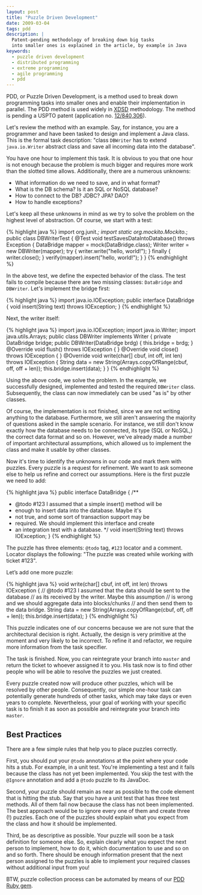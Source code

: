```yaml
---
layout: post
title: "Puzzle Driven Development"
date: 2009-03-04
tags: pdd
description: |
  Patent-pending methodology of breaking down big tasks
  into smaller ones is explained in the article, by example in Java
keywords:
  - puzzle driven development
  - distributed programming
  - extreme programming
  - agile programming
  - pdd
---
```


PDD, or Puzzle Driven Development, is a method used to break down programming
tasks into smaller ones and enable their implementation in parallel. The PDD
method is used widely in [XDSD](http://www.xdsd.org) methodology. The method is pending a USPTO patent
(application no. [12/840,306](http://www.google.com/patents/US20120023476)).

<!--more-->

Let's review the method with an example. Say, for instance, you are a programmer
and have been tasked to design and implement a Java class. This is the formal
task description: "class `DBWriter` has to extend `java.io.Writer` abstract
class and save all incoming data into the database".

You have one hour to implement this task. It is obvious to you that one hour is
not enough because the problem is much bigger and requires more work than the
slotted time allows. Additionally, there are a numerous unknowns:

 * What information do we need to save, and in what format?
 * What is the DB schema? Is it an SQL or NoSQL database?
 * How to connect to the DB? JDBC? JPA? DAO?
 * How to handle exceptions?

Let's keep all these unknowns in mind as we try to solve the problem on the
highest level of abstraction. Of course, we start with a test:

{% highlight java %}
import org.junit.*;
import static org.mockito.Mockito.*;
public class DBWriterTest {
  @Test
  void testSavesDataIntoDatabase() throws Exception {
    DataBridge mapper = mock(DataBridge.class);
    Writer writer = new DBWriter(mapper);
    try {
      writer.write("hello, world!");
    } finally {
      writer.close();
    }
    verify(mapper).insert("hello, world!");
  }
}
{% endhighlight %}

In the above test, we define the expected behavior of the class. The test fails to compile because there are two missing classes: `DataBridge` and `DBWriter`. Let's implement the bridge first:

{% highlight java %}
import java.io.IOException;
public interface DataBridge {
  void insert(String text) throws IOException;
}
{% endhighlight %}

Next, the writer itself:

{% highlight java %}
import java.io.IOException;
import java.io.Writer;
import java.utils.Arrays;
public class DBWriter implements Writer {
  private DataBridge bridge;
  public DBWriter(DataBridge brdg) {
    this.bridge = brdg;
  }
  @Override
  void flush() throws IOException {
  }
  @Override
  void close() throws IOException {
  }
  @Override
  void write(char[] cbuf, int off, int len) throws IOException {
    String data = new String(Arrays.copyOfRange(cbuf, off, off + len));
    this.bridge.insert(data);
  }
}
{% endhighlight %}

Using the above code, we solve the problem. In the example, we successfully
designed, implemented and tested the required `DBWriter` class. Subsequently,
the class can now immediately can be used "as is" by other classes.

Of course, the implementation is not finished, since we are not writing anything
to the database. Furthermore, we still  aren't answering the majority of
questions asked in the sample scenario. For instance, we still don't know
exactly how the database needs to be connected, its type (SQL or NoSQL,) the
correct data format and so on. However, we've already made a number of important
architectural assumptions, which allowed us to implement the class and make it
usable by other classes.

Now it's time to identify the unknowns in our code and mark them with puzzles.
Every puzzle is a request for refinement. We want to ask someone else to help us
refine and correct our assumptions. Here is the first puzzle we need to add:

{% highlight java %}
public interface DataBridge {
  /**
   * @todo #123 I assumed that a simple insert() method will be
   *  enough to insert data into the database. Maybe it's
   *  not true, and some sort of transaction support may be
   *  required. We should implement this interface and create
   *  an integration test with a database.
   */
  void insert(String text) throws IOException;
}
{% endhighlight %}

The puzzle has three elements: `@todo` tag, `#123` locator and a comment.
Locator displays the following: "The puzzle was created while working with
ticket #123".

Let’s add one more puzzle:

{% highlight java %}
void write(char[] cbuf, int off, int len) throws IOException {
  // @todo #123 I assumed that the data should be sent to the database
  //  as its received by the writer. Maybe this assumption
  //  is wrong and we should aggregate data into blocks/chunks
  //  and then send them to the data bridge.
  String data = new String(Arrays.copyOfRange(cbuf, off, off + len));
  this.bridge.insert(data);
}
{% endhighlight %}

This puzzle indicates one of our concerns because we are not sure that the
architectural decision is right. Actually, the design is very primitive at the
moment and very likely to be incorrect. To refine it and refactor, we require
more information from the task specifier.

The task is finished. Now, you can reintegrate your branch into `master` and
return the ticket to whoever assigned it to you. His task now is to find other
people who will be able to resolve the puzzles we just created.

Every puzzle created now will produce other puzzles, which will be resolved by
other people. Consequently, our simple one-hour task can potentially generate
hundreds of other tasks, which may take days or even years to complete.
Nevertheless, your goal of working with your specific task is to finish it as
soon as possible and reintegrate your branch into `master`.

## Best Practices

There are a few simple rules that help you to place puzzles correctly.

First, you should put your `@todo` annotations at the point where your code hits
a stub. For example, in a unit test. You're implementing a test and it fails
because the class has not yet been implemented. You skip the test with the
`@Ignore` annotation and add a `@todo` puzzle to its JavaDoc.

Second, your puzzle should remain as near as possible to the code element that
is hitting the stub. Say that you have a unit test that has three test methods.
All of them fail now because the class has not been implemented. The best
approach would be to ignore every one of them and create three (!) puzzles. Each
one of the puzzles should explain what you expect from the class and how it
should be implemented.

Third, be as descriptive as possible. Your puzzle will soon be a task definition
for someone else. So, explain clearly what you expect the next person to
implement, how to do it, which documentation to use and so on and so forth.
There should be enough information present that the next person assigned to the
puzzles is able to implement your required classes without additional input from
you!

BTW, puzzle collection process can be automated by means of our
[PDD Ruby gem](https://github.com/teamed/pdd).
